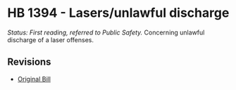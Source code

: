 # HB 1394 - Lasers/unlawful discharge
*Status: First reading, referred to Public Safety.*
Concerning unlawful discharge of a laser offenses.

## Revisions
* [Original Bill](1/)